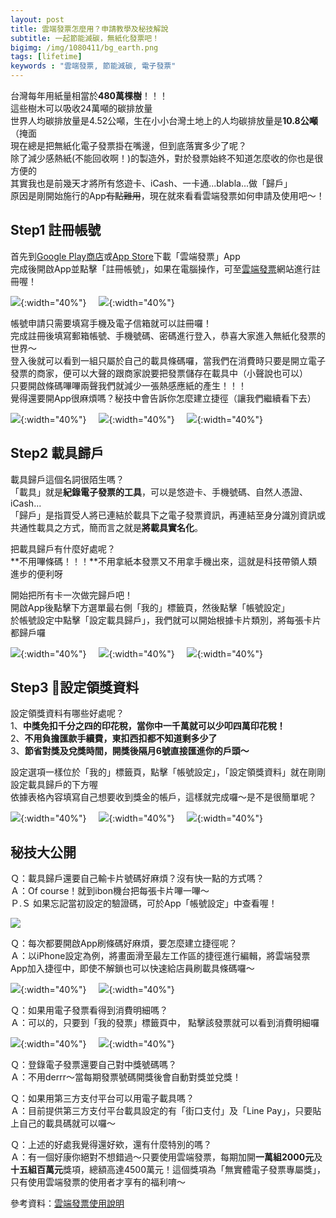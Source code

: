 ```yaml
---
layout: post
title: 雲端發票怎麼用？申請教學及秘技解說
subtitle: 一起節能減碳，無紙化發票吧！
bigimg: /img/1080411/bg_earth.png
tags: [lifetime]
keywords : "雲端發票, 節能減碳, 電子發票" 
---
```


台灣每年用紙量相當於**480萬棵樹**！！！<br>
這些樹木可以吸收24萬噸的碳排放量<br>
世界人均碳排放量是4.52公噸，生在小小台灣土地上的人均碳排放量是**10.8公噸**（掩面<br>
現在總是把無紙化電子發票掛在嘴邊，但到底落實多少了呢？<br>
除了減少感熱紙(不能回收啊！)的製造外，對於發票始終不知道怎麼收的你也是很方便的<br>
其實我也是前幾天才將所有悠遊卡、iCash、一卡通...blabla...做「歸戶」<br>
原因是剛開始施行的App~~有點難用~~，現在就來看看雲端發票如何申請及使用吧～！

## Step1 註冊帳號

首先到[Google Play商店](https://play.google.com/store/apps/details?id=com.cloudmobile.einvoice&hl=zh_TW)或[App Store](https://itunes.apple.com/tw/app/雲端發票/id512920023?mt=8)下載「雲端發票」App<br>
完成後開啟App並點擊「註冊帳號」，如果在電腦操作，可至[雲端發票](https://www.ecloudlife.com/register)網站進行註冊喔！

![](/img/1080411/1.jpg){:width="40%"}&nbsp;&nbsp;&nbsp;&nbsp;&nbsp;![](/img/1080411/2.jpg){:width="40%"} 

帳號申請只需要填寫手機及電子信箱就可以註冊囉！<br>
完成註冊後填寫郵箱帳號、手機號碼、密碼進行登入，恭喜大家進入無紙化發票的世界～<br>
登入後就可以看到一組只屬於自己的載具條碼囉，當我們在消費時只要是開立電子發票的商家，便可以大聲的跟商家說要把發票儲存在載具中（小聲說也可以）<br>
只要開啟條碼嗶嗶兩聲我們就減少一張熱感應紙的產生！！！<br>
覺得還要開App很麻煩嗎？秘技中會告訴你怎麼建立捷徑（讓我們繼續看下去）<br>

![](/img/1080411/3.jpg){:width="40%"}&nbsp;&nbsp;&nbsp;&nbsp;&nbsp;![](/img/1080411/4.jpg){:width="40%"}&nbsp;&nbsp;&nbsp;&nbsp;&nbsp;![](/img/1080411/5.jpg){:width="40%"}

## Step2 載具歸戶

載具歸戶這個名詞很陌生嗎？<br>
「載具」就是**紀錄電子發票的工具**，可以是悠遊卡、手機號碼、自然人憑證、iCash...<br>
「歸戶」是指買受人將已連結於載具下之電子發票資訊，再連結至身分識別資訊或共通性載具之方式，簡而言之就是**將載具實名化**。<br>

把載具歸戶有什麼好處呢？<br>
**不用嗶條碼！！！**不用拿紙本發票又不用拿手機出來，這就是科技帶領人類進步的便利呀<br>

開始把所有卡一次做完歸戶吧！<br>
開啟App後點擊下方選單最右側「我的」標籤頁，然後點擊「帳號設定」<br>
於帳號設定中點擊「設定載具歸戶」，我們就可以開始根據卡片類別，將每張卡片都歸戶囉<br>

![](/img/1080411/6.jpg){:width="40%"}&nbsp;&nbsp;&nbsp;&nbsp;&nbsp;![](/img/1080411/7.jpg){:width="40%"}&nbsp;&nbsp;&nbsp;&nbsp;&nbsp;![](/img/1080411/8.jpg){:width="40%"}

## Step3 設定領獎資料

設定領獎資料有哪些好處呢？<br>
1、**中獎免扣千分之四的印花稅，當你中一千萬就可以少叩四萬印花稅！**<br>
2、**不用負擔匯款手續費，東扣西扣都不知道剩多少了**<br>
3、**節省對獎及兌獎時間，開獎後隔月6號直接匯進你的戶頭～**<br>

設定選項一樣位於「我的」標籤頁，點擊「帳號設定」，「設定領獎資料」就在剛剛設定載具歸戶的下方喔<br>
依據表格內容填寫自己想要收到獎金的帳戶，這樣就完成囉～是不是很簡單呢？<br>

![](/img/1080411/6.jpg){:width="40%"}&nbsp;&nbsp;&nbsp;&nbsp;&nbsp;![](/img/1080411/10.jpg){:width="40%"}&nbsp;&nbsp;&nbsp;&nbsp;&nbsp;![](/img/1080411/9.jpg){:width="40%"}

## 秘技大公開

Ｑ：載具歸戶還要自己輸卡片號碼好麻煩？沒有快一點的方式嗎？<br>
Ａ：Of course！就到ibon機台把每張卡片嗶一嗶～<br>
Ｐ.Ｓ 如果忘記當初設定的驗證碼，可於App「帳號設定」中查看喔！

![](/img/1080411/ibon.png)

Ｑ：每次都要開啟App刷條碼好麻煩，要怎麼建立捷徑呢？<br>
Ａ：以iPhone設定為例，將畫面滑至最左工作區的捷徑進行編輯，將雲端發票App加入捷徑中，即使不解鎖也可以快速給店員刷載具條碼囉～

![](/img/1080411/11.jpg){:width="40%"}&nbsp;&nbsp;&nbsp;&nbsp;&nbsp;![](/img/1080411/12.jpg){:width="40%"}

Ｑ：如果用電子發票看得到消費明細嗎？<br>
Ａ：可以的，只要到「我的發票」標籤頁中， 點擊該發票就可以看到消費明細囉

![](/img/1080411/13.jpg){:width="40%"}&nbsp;&nbsp;&nbsp;&nbsp;&nbsp;![](/img/1080411/14.jpg){:width="40%"}

Ｑ：登錄電子發票還要自己對中獎號碼嗎？<br>
Ａ：不用derrr～當每期發票號碼開獎後會自動對獎並兌獎！

Ｑ：如果用第三方支付平台可以用電子載具嗎？<br>
Ａ：目前提供第三方支付平台載具設定的有「街口支付」及「Line Pay」，只要貼上自己的載具碼就可以囉～

Ｑ：上述的好處我覺得還好欸，還有什麼特別的嗎？<br>
Ａ：有一個好康你絕對不想錯過～只要使用雲端發票，每期加開**一萬組2000元**及**十五組百萬元**獎項，總額高達4500萬元！這個獎項為「無實體電子發票專屬獎」，只有使用雲端發票的使用者才享有的福利唷～

參考資料：[雲端發票使用說明](https://ecloudmobile.uservoice.com)